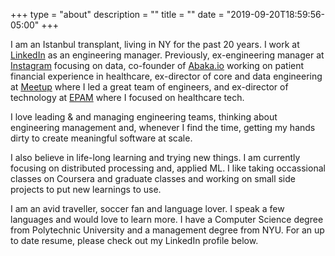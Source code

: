 +++
type = "about"
description = ""
title = ""
date = "2019-09-20T18:59:56-05:00"
+++


I am an Istanbul transplant, living in NY for the past 20 years. I work at <a href="https://www.linkedin.com" alt="LinkedIn">LinkedIn</a> as an engineering manager. Previously, ex-engineering manager at <a href="https://www.instagram.com" alt="Instagram">Instagram</a> focusing on data, co-founder of <a href="http://www.abaka.io" alt="abaka">Abaka.io</a> working on patient financial experience in healthcare, ex-director of core and data engineering at <a href="http://www.meetup.com" alt="meetup">Meetup</a> where I led a great team of engineers, and ex-director of technology at <a href="http://www.epam.com">EPAM</a> where I focused on healthcare tech. </p>

<p>I love leading & and managing engineering teams, thinking about engineering management and, whenever I find the time, getting my hands dirty to create meaningful software at scale. 
</p>
<p>
I also believe in life-long learning and trying new things. I am currently focusing on distributed processing and, applied ML. I like taking occassional classes on Coursera and graduate classes and working on small side projects to put new learnings to use. </p>
<p>
I am an avid traveller, soccer fan and language lover. I speak a few languages and would love to learn more. I have a Computer Science degree from Polytechnic University and a management degree from NYU. For an up to date resume, please check out my LinkedIn profile below.  